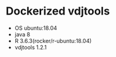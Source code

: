 # Dockerized vdjtools

- OS ubuntu:18.04
- java 8
- R 3.6.3(rocker/r-ubuntu:18.04)
- vdjtools 1.2.1
